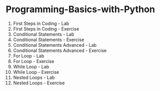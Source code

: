 # Programming-Basics-with-Python

1. First Steps in Coding - Lab
2. First Steps in Coding - Exercise
3. Conditional Statements - Lab
4. Conditional Statements - Exercise
5. Conditional Statements Advanced - Lab
6. Conditional Statements Advanced - Exercise
7. For Loop - Lab
8. For Loop - Exercise
9. While Loop - Lab
10. While Loop - Exercise
11. Nested Loops - Lab
12. Nested Loops - Exercise
